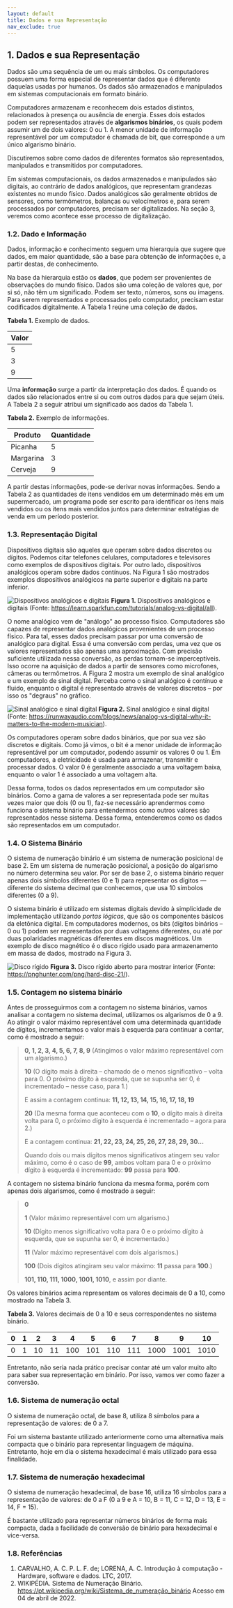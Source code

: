 ```yaml
---
layout: default
title: Dados e sua Representação
nav_exclude: true
---
```

## 1. Dados e sua Representação

Dados são uma sequência de um ou mais símbolos. Os computadores possuem uma forma especial de representar dados que é diferente daquelas usadas por humanos. Os dados são armazenados e manipulados em sistemas computacionais em formato binário. 

Computadores armazenam e reconhecem dois estados distintos, relacionados à presença ou ausência de energia. Esses dois estados podem ser representados através de **algarismos binários**, os quais podem assumir um de dois valores: 0 ou 1. A menor unidade de informação representável por um computador é chamada de bit, que corresponde a um único algarismo binário.

Discutiremos sobre como dados de diferentes formatos são representados, manipulados e transmitidos por computadores. 

Em sistemas computacionais, os dados armazenados e manipulados são digitais, ao contrário de dados analógicos, que representam grandezas existentes no mundo físico. Dados analógicos são geralmente obtidos de sensores, como termômetros, balanças ou velocímetros e, para serem processados por computadores, precisam ser digitalizados. Na seção 3, veremos como acontece esse processo de digitalização.

### 1.2. Dado e Informação

Dados, informação e conhecimento seguem uma hierarquia que sugere que dados, em maior quantidade, são a base para obtenção de informações e, a partir destas, de conhecimento. 

Na base da hierarquia estão os **dados**, que podem ser provenientes de observações do mundo físico. Dados são uma coleção de valores que, por si só, não têm um significado. Podem ser texto, números, sons ou imagens. Para serem representados e processados pelo computador, precisam estar codificados digitalmente. A Tabela 1 reúne uma coleção de dados.

**Tabela 1.** Exemplo de dados.

| Valor |
| ----------- |
| 5 |
| 3 |
| 9 |

Uma **informação** surge a partir da interpretação dos dados. É quando os dados são relacionados entre si ou com outros dados para que sejam úteis. A Tabela 2 a seguir atribui um significado aos dados da Tabela 1.

**Tabela 2.** Exemplo de informações.

| Produto | Quantidade |
| ----------- | ----------- |
| Picanha | 5 |
| Margarina | 3 |
| Cerveja | 9 |

A partir destas informações, pode-se derivar novas informações. Sendo a Tabela 2 as quantidades de itens vendidos em um determinado mês em um supermercado, um programa pode ser escrito para identificar os itens mais vendidos ou os itens mais vendidos juntos para determinar estratégias de venda em um período posterior.

### 1.3. Representação Digital

Dispositivos digitais são aqueles que operam sobre dados discretos ou dígitos. Podemos citar telefones celulares, computadores e televisores como exemplos de dispositivos digitais. Por outro lado, dispositivos analógicos operam sobre dados contínuos. Na Figura 1 são mostrados exemplos dispositivos analógicos na parte superior e digitais na parte inferior. 

![Dispositivos analógicos e digitais](/content/images/digital-and-analog.png "Dispositivos analógicos e digitais")
**Figura 1.** Dispositivos analógicos e digitais (Fonte: https://learn.sparkfun.com/tutorials/analog-vs-digital/all).

O nome analógico vem de "análogo" ao processo físico. Computadores são capazes de representar dados analógicos provenientes de um processo físico. Para tal, esses dados precisam passar por uma conversão de analógico para digital. Essa é uma conversão com perdas, uma vez que os valores representados são apenas uma aproximação. Com precisão suficiente utilizada nessa conversão, as perdas tornam-se imperceptíveis. Isso ocorre na aquisição de dados a partir de sensores como microfones, câmeras ou termômetros. A Figura 2 mostra um exemplo de sinal analógico e um exemplo de sinal digital. Perceba como o sinal analógico é contínuo e fluido, enquanto o digital é representado através de valores discretos – por isso os "degraus" no gráfico.

![Sinal analógico e sinal digital](/content/images/digital-vs-analog.webp "Sinal analógico e sinal digital")
**Figura 2.** Sinal analógico e sinal digital (Fonte: https://runwayaudio.com/blogs/news/analog-vs-digital-why-it-matters-to-the-modern-musician).

Os computadores operam sobre dados binários, que por sua vez são discretos e digitais. Como já vimos, o bit é a menor unidade de informação representável por um computador, podendo assumir os valores 0 ou 1. Em computadores, a eletricidade é usada para armazenar, transmitir e processar dados. O valor 0 é geralmente associado a uma voltagem baixa, enquanto o valor 1 é associado a uma voltagem alta.

Dessa forma, todos os dados representados em um computador são binários. Como a gama de valores a ser representada pode ser muitas vezes maior que dois (0 ou 1), faz-se necessário aprendermos como funciona o sistema binário para entendermos como outros valores são representados nesse sistema. Dessa forma, entenderemos como os dados são representados em um computador.

### 1.4. O Sistema Binário

O sistema de numeração binário é um sistema de numeração posicional de base 2. Em um sistema de numeração posicional, a posição do algarismo no número determina seu valor. Por ser de base 2, o sistema binário requer apenas dois símbolos diferentes (0 e 1) para representar os dígitos — diferente do sistema decimal que conhecemos, que usa 10 símbolos diferentes (0 a 9).

O sistema binário é utilizado em sistemas digitais devido à simplicidade de implementação utilizando *portas lógicas*, que são os componentes básicos da eletônica digital. Em computadores modernos, os bits (dígitos binários – 0 ou 1) podem ser representados por duas voltagens diferentes, ou até por duas polaridades magnéticas diferentes em discos magnéticos. Um exemplo de disco magnético é o disco rígido usado para armazenamento em massa de dados, mostrado na Figura 3.

![Disco rígido](/content/images/hard-disk.png "Disco rígido")
**Figura 3.** Disco rígido aberto para mostrar interior (Fonte: https://pnghunter.com/png/hard-disc-21/).

### 1.5. Contagem no sistema binário

Antes de prosseguirmos com a contagem no sistema binários, vamos analisar a contagem no sistema decimal, utilizamos os algarismos de 0 a 9. Ao atingir o valor máximo representável com uma determinada quantidade de dígitos, incrementamos o valor mais à esquerda para continuar a contar, como é mostrado a seguir:

> **0, 1, 2, 3, 4, 5, 6, 7, 8, 9** (Atingimos o valor máximo representável com um algarismo.)
> 
> **10** (O dígito mais à direita – chamado de o menos significativo – volta para 0. O próximo dígito à esquerda, que se supunha ser 0, é incrementado – nesse caso, para 1.)
> 
> E assim a contagem continua: **11, 12, 13, 14, 15, 16, 17, 18, 19**
> 
> **20** (Da mesma forma que aconteceu com o **10**, o dígito mais à direita volta para 0, o próximo dígito à esquerda é incrementado – agora para 2.) 
>
> E a contagem continua: **21, 22, 23, 24, 25, 26, 27, 28, 29, 30...**
>
> Quando dois ou mais dígitos menos significativos atingem seu valor máximo, como é o caso de **99**, ambos voltam para 0 e o próximo dígito à esquerda é incrementado: **99** passa para **100**.

A contagem no sistema binário funciona da mesma forma, porém com apenas dois algarismos, como é mostrado a seguir:

> **0**
> 
> **1** (Valor máximo representável com um algarismo.)
>
> **10** (Dígito menos significativo volta para 0 e o próximo dígito à esquerda, que se supunha ser 0, é incrementado.)
> 
> **11** (Valor máximo representável com dois algarismos.)
> 
> **100** (Dois dígitos atingiram seu valor máximo: **11** passa para **100**.)
> 
> **101, 110, 111, 1000, 1001, 1010**, e assim por diante.

Os valores binários acima representam os valores decimais de 0 a 10, como mostrado na Tabela 3. 

**Tabela 3.** Valores decimais de 0 a 10 e seus correspondentes no sistema binário.

| 0 | 1 | 2 | 3 | 4 | 5 | 6 | 7 | 8 | 9 | 10 |
| --- | --- | --- | --- | --- | --- | --- | --- | --- | --- | --- |
| 0 | 1 | 10 | 11 | 100 | 101 | 110 | 111 | 1000 | 1001 | 1010 | 

Entretanto, não seria nada prático precisar contar até um valor muito alto para saber sua representação em binário. Por isso, vamos ver como fazer a conversão.

### 1.6. Sistema de numeração octal

O sistema de numeração octal, de base 8, utiliza 8 símbolos para a representação de valores: de 0 a 7.

Foi um sistema bastante utilizado anteriormente como uma alternativa mais compacta que o binário para representar linguagem de máquina. Entretanto, hoje em dia o sistema hexadecimal é mais utilizado para essa finalidade. 

### 1.7. Sistema de numeração hexadecimal

O sistema de numeração hexadecimal, de base 16, utiliza 16 símbolos para a representação de valores: de 0 a F (0 a 9 e A = 10, B = 11, C = 12, D = 13, E = 14, F = 15).

É bastante utilizado para representar números binários de forma mais compacta, dada a facilidade de conversão de binário para hexadecimal e vice-versa.

### 1.8. Referências

1. CARVALHO, A. C. P. L. F. de; LORENA, A. C. Introdução à computação - Hardware, software e dados. LTC, 2017. 
2. WIKIPÉDIA. Sistema de Numeração Binário. <https://pt.wikipedia.org/wiki/Sistema_de_numeração_binário> Acesso em 04 de abril de 2022.